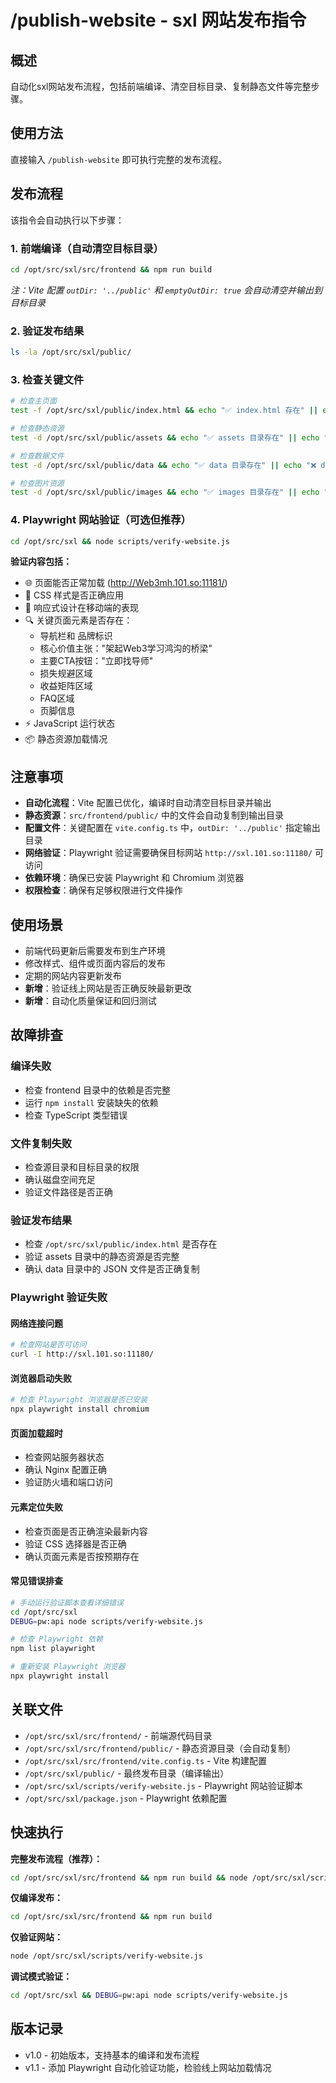 # /publish-website - sxl 网站发布指令

## 概述

自动化sxl网站发布流程，包括前端编译、清空目标目录、复制静态文件等完整步骤。

## 使用方法

直接输入 `/publish-website` 即可执行完整的发布流程。

## 发布流程

该指令会自动执行以下步骤：

### 1. 前端编译（自动清空目标目录）
```bash
cd /opt/src/sxl/src/frontend && npm run build
```
*注：Vite 配置 `outDir: '../public'` 和 `emptyOutDir: true` 会自动清空并输出到目标目录*

### 2. 验证发布结果
```bash
ls -la /opt/src/sxl/public/
```

### 3. 检查关键文件
```bash
# 检查主页面
test -f /opt/src/sxl/public/index.html && echo "✅ index.html 存在" || echo "❌ index.html 缺失"

# 检查静态资源
test -d /opt/src/sxl/public/assets && echo "✅ assets 目录存在" || echo "❌ assets 目录缺失"

# 检查数据文件
test -d /opt/src/sxl/public/data && echo "✅ data 目录存在" || echo "❌ data 目录缺失"

# 检查图片资源
test -d /opt/src/sxl/public/images && echo "✅ images 目录存在" || echo "❌ images 目录缺失"
```

### 4. Playwright 网站验证（可选但推荐）
```bash
cd /opt/src/sxl && node scripts/verify-website.js
```

**验证内容包括：**
- 🌐 页面能否正常加载 (http://Web3mh.101.so:11181/)
- 🎨 CSS 样式是否正确应用
- 📱 响应式设计在移动端的表现
- 🔍 关键页面元素是否存在：
  - 导航栏和 品牌标识
  - 核心价值主张："架起Web3学习鸿沟的桥梁"
  - 主要CTA按钮："立即找导师"
  - 损失规避区域
  - 收益矩阵区域
  - FAQ区域
  - 页脚信息
- ⚡ JavaScript 运行状态
- 📦 静态资源加载情况

## 注意事项

- **自动化流程**：Vite 配置已优化，编译时自动清空目标目录并输出
- **静态资源**：`src/frontend/public/` 中的文件会自动复制到输出目录
- **配置文件**：关键配置在 `vite.config.ts` 中，`outDir: '../public'` 指定输出目录
- **网络验证**：Playwright 验证需要确保目标网站 `http://sxl.101.so:11180/` 可访问
- **依赖环境**：确保已安装 Playwright 和 Chromium 浏览器
- **权限检查**：确保有足够权限进行文件操作

## 使用场景

- 前端代码更新后需要发布到生产环境
- 修改样式、组件或页面内容后的发布
- 定期的网站内容更新发布
- **新增**：验证线上网站是否正确反映最新更改
- **新增**：自动化质量保证和回归测试

## 故障排查

### 编译失败
- 检查 frontend 目录中的依赖是否完整
- 运行 `npm install` 安装缺失的依赖
- 检查 TypeScript 类型错误

### 文件复制失败
- 检查源目录和目标目录的权限
- 确认磁盘空间充足
- 验证文件路径是否正确

### 验证发布结果
- 检查 `/opt/src/sxl/public/index.html` 是否存在
- 验证 assets 目录中的静态资源是否完整
- 确认 data 目录中的 JSON 文件是否正确复制

### Playwright 验证失败

#### 网络连接问题
```bash
# 检查网站是否可访问
curl -I http://sxl.101.so:11180/
```

#### 浏览器启动失败
```bash
# 检查 Playwright 浏览器是否已安装
npx playwright install chromium
```

#### 页面加载超时
- 检查网站服务器状态
- 确认 Nginx 配置正确
- 验证防火墙和端口访问

#### 元素定位失败
- 检查页面是否正确渲染最新内容
- 验证 CSS 选择器是否正确
- 确认页面元素是否按预期存在

#### 常见错误排查
```bash
# 手动运行验证脚本查看详细错误
cd /opt/src/sxl
DEBUG=pw:api node scripts/verify-website.js

# 检查 Playwright 依赖
npm list playwright

# 重新安装 Playwright 浏览器
npx playwright install
```

## 关联文件

- `/opt/src/sxl/src/frontend/` - 前端源代码目录
- `/opt/src/sxl/src/frontend/public/` - 静态资源目录（会自动复制）
- `/opt/src/sxl/src/frontend/vite.config.ts` - Vite 构建配置
- `/opt/src/sxl/public/` - 最终发布目录（编译输出）
- `/opt/src/sxl/scripts/verify-website.js` - Playwright 网站验证脚本
- `/opt/src/sxl/package.json` - Playwright 依赖配置

## 快速执行

**完整发布流程（推荐）：**
```bash
cd /opt/src/sxl/src/frontend && npm run build && node /opt/src/sxl/scripts/verify-website.js
```

**仅编译发布：**
```bash
cd /opt/src/sxl/src/frontend && npm run build
```

**仅验证网站：**
```bash
node /opt/src/sxl/scripts/verify-website.js
```

**调试模式验证：**
```bash
cd /opt/src/sxl && DEBUG=pw:api node scripts/verify-website.js
```

## 版本记录

- v1.0 - 初始版本，支持基本的编译和发布流程
- v1.1 - 添加 Playwright 自动化验证功能，检验线上网站加载情况